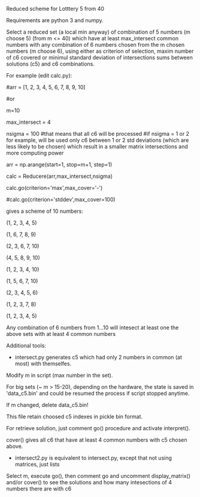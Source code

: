 Reduced scheme for Lotttery 5 from 40

Requirements are python 3 and numpy.

Select a reduced set (a local min anyway) of combination of 5 numbers (m choose 5) (from m <= 40) which have at least max_intersect common numbers with any combination of 6 numbers chosen from the m chosen numbers (m choose 6), using either as criterion of selection, maxim number of c6 covered or minimul standard deviation of intersections sums between solutions (c5) and c6 combinations.

For example (edit calc.py):

#arr = [1, 2, 3, 4, 5, 6, 7, 8, 9, 10]

#or

m=10

max_intersect = 4

nsigma = 100 #that means that all c6 will be processed
#if nsigma = 1 or 2 for example, will be used only c6 between 1 or 2 std deviations (which are less likely to be chosen)  which result in a smaller matrix intersections and more computing power

arr = np.arange(start=1, stop=m+1, step=1)

calc = Reducere(arr,max_intersect,nsigma)

calc.go(criterion='max',max_cover='-')

#calc.go(criterion='stddev',max_cover=100)

gives a scheme of 10 numbers:

(1, 2, 3, 4, 5)

(1, 6, 7, 8, 9)

(2, 3, 6, 7, 10)

(4, 5, 8, 9, 10)

(1, 2, 3, 4, 10)

(1, 5, 6, 7, 10)

(2, 3, 4, 5, 6)

(1, 2, 3, 7, 8)

(1, 2, 3, 4, 5)

Any combination of 6 numbers from 1...10 will intesect at least one the above sets with at least 4 common numbers


Additional tools:


* intersect.py generates c5 which had only 2 numbers in common (at most) with themselfes.

Modify m in script (max number in the set).

For big sets (~ m > 15-20), depending on the hardware, the state is saved in 'data_c5.bin' and could be resumed the process if script stopped anytime. 

If m changed, delete data_c5.bin!

This file retain choosed c5 indexes in pickle bin format.

For retrieve solution, just comment go() procedure and activate interpret().

cover() gives all c6 that have at least 4 common numbers with c5 chosen above.


* intersect2.py is equivalent to  intersect.py, except that not using matrices, just lists

Select m, execute go(), then comment go and uncomment display_matrix() and/or cover() to see the solutions and how many intesections of 4 numbers there are with c6


